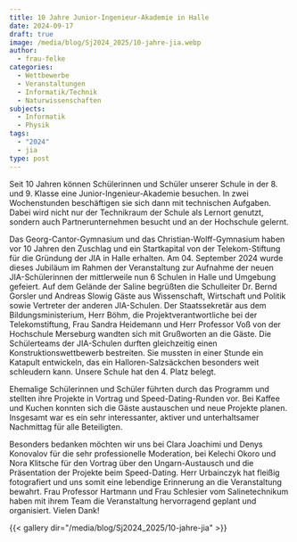```yaml
---
title: 10 Jahre Junior-Ingenieur-Akademie in Halle
date: 2024-09-17
draft: true
image: /media/blog/Sj2024_2025/10-jahre-jia.webp
author:
  - frau-felke
categories:
  - Wettbewerbe
  - Veranstaltungen
  - Informatik/Technik
  - Naturwissenschaften
subjects:
  - Informatik
  - Physik
tags:
  - "2024"
  - jia
type: post
---
```

Seit 10 Jahren können Schülerinnen und Schüler unserer Schule in der 8. und 9. Klasse eine Junior-Ingenieur-Akademie besuchen. In zwei Wochenstunden beschäftigen sie sich dann mit technischen Aufgaben. Dabei wird nicht nur der Technikraum der Schule als Lernort genutzt, sondern auch Partnerunternehmen besucht und an der Hochschule gelernt.

Das Georg-Cantor-Gymnasium und das Christian-Wolff-Gymnasium haben vor 10 Jahren den Zuschlag und ein Startkapital von der Telekom-Stiftung für die Gründung der JIA in Halle erhalten. Am 04. September 2024 wurde dieses Jubiläum im Rahmen der Veranstaltung zur Aufnahme der neuen JIA-Schülerinnen der mittlerweile nun 6 Schulen in Halle und Umgebung gefeiert. Auf dem Gelände der Saline begrüßten die Schulleiter Dr. Bernd Gorsler und Andreas Slowig Gäste aus Wissenschaft, Wirtschaft und Politik sowie Vertreter der anderen JIA-Schulen. Der Staatssekretär aus dem Bildungsministerium, Herr Böhm, die Projektverantwortliche bei der Telekomstiftung, Frau Sandra Heidemann und Herr Professor Voß von der Hochschule Merseburg wandten sich mit Grußworten an die Gäste. Die Schülerteams der JIA-Schulen durften gleichzeitig einen Konstruktionswettbewerb bestreiten. Sie mussten in einer Stunde ein Katapult entwickeln, das ein Halloren-Salzsäckchen besonders weit schleudern kann. Unsere Schule hat den 4. Platz belegt.

Ehemalige Schülerinnen und Schüler führten durch das Programm und stellten ihre Projekte in Vortrag und Speed-Dating-Runden vor. Bei Kaffee und Kuchen konnten sich die Gäste austauschen und neue Projekte planen. Insgesamt war es ein sehr interessanter, aktiver und unterhaltsamer Nachmittag für alle Beteiligten.

Besonders bedanken möchten wir uns bei Clara Joachimi und Denys Konovalov für die sehr professionelle Moderation, bei Kelechi Okoro und Nora Klitsche für den Vortrag über den Ungarn-Austausch und die Präsentation der Projekte beim Speed-Dating. Herr Urbainczyk hat fleißig fotografiert und uns somit eine lebendige Erinnerung an die Veranstaltung bewahrt. Frau Professor Hartmann und Frau Schlesier vom Salinetechnikum haben mit ihrem Team die Veranstaltung hervorragend geplant und organisiert. Vielen Dank!



{{< gallery dir="/media/blog/Sj2024_2025/10-jahre-jia" >}}


